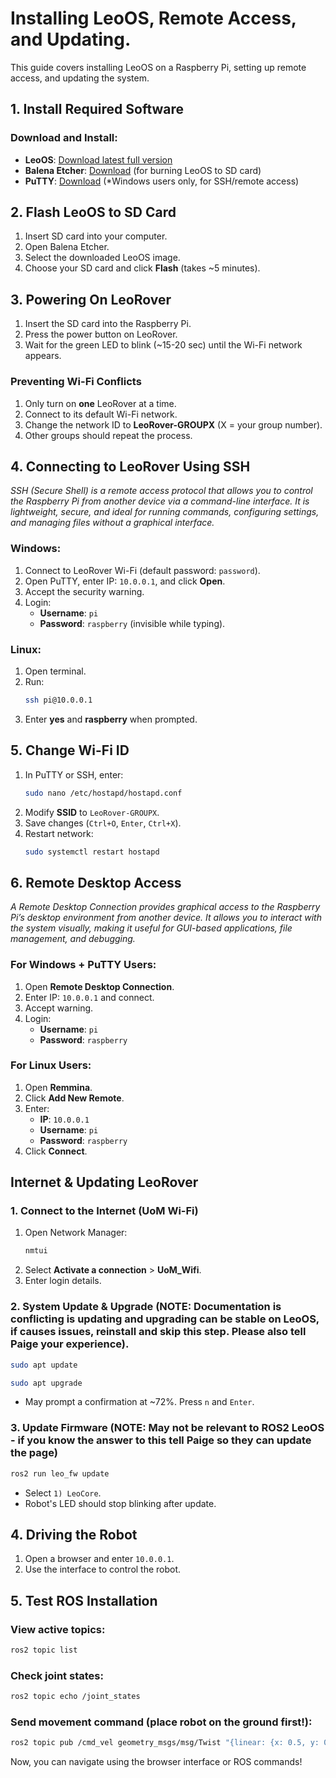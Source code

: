 # Installing LeoOS, Remote Access, and Updating. 

This guide covers installing LeoOS on a Raspberry Pi, setting up remote access, and updating the system.

## 1. Install Required Software

### Download and Install:
- **LeoOS**: [Download latest full version](https://github.com/LeoRover/LeoOS-ros2/releases)
- **Balena Etcher**: [Download](https://etcher.balena.io) (for burning LeoOS to SD card)
- **PuTTY**: [Download](https://www.putty.org) (*Windows users only, for SSH/remote access)

## 2. Flash LeoOS to SD Card
1. Insert SD card into your computer.
2. Open Balena Etcher.
3. Select the downloaded LeoOS image.
4. Choose your SD card and click **Flash** (takes ~5 minutes).

## 3. Powering On LeoRover
1. Insert the SD card into the Raspberry Pi.
2. Press the power button on LeoRover.
3. Wait for the green LED to blink (~15-20 sec) until the Wi-Fi network appears.

### Preventing Wi-Fi Conflicts
1. Only turn on **one** LeoRover at a time.
2. Connect to its default Wi-Fi network.
3. Change the network ID to **LeoRover-GROUPX** (X = your group number).
4. Other groups should repeat the process.

## 4. Connecting to LeoRover Using SSH
*SSH (Secure Shell) is a remote access protocol that allows you to control the Raspberry Pi from another device via a command-line interface. It is lightweight, secure, and ideal for running commands, configuring settings, and managing files without a graphical interface.*
### Windows:
1. Connect to LeoRover Wi-Fi (default password: `password`).
2. Open PuTTY, enter IP: `10.0.0.1`, and click **Open**.
3. Accept the security warning.
4. Login:
   - **Username**: `pi`
   - **Password**: `raspberry` (invisible while typing).

### Linux:
1. Open terminal.
2. Run:
   ```sh
   ssh pi@10.0.0.1
   ```
3. Enter **yes** and **raspberry** when prompted.

## 5. Change Wi-Fi ID
1. In PuTTY or SSH, enter:
   ```sh
   sudo nano /etc/hostapd/hostapd.conf
   ```
2. Modify **SSID** to `LeoRover-GROUPX`.
3. Save changes (`Ctrl+O`, `Enter`, `Ctrl+X`).
4. Restart network:
   ```sh
   sudo systemctl restart hostapd
   ```

## 6. Remote Desktop Access
*A Remote Desktop Connection provides graphical access to the Raspberry Pi’s desktop environment from another device. It allows you to interact with the system visually, making it useful for GUI-based applications, file management, and debugging.*
### For Windows + PuTTY Users:
1. Open **Remote Desktop Connection**.
2. Enter IP: `10.0.0.1` and connect.
3. Accept warning.
4. Login:
   - **Username**: `pi`
   - **Password**: `raspberry`

### For Linux Users:
1. Open **Remmina**.
2. Click **Add New Remote**.
3. Enter:
   - **IP**: `10.0.0.1`
   - **Username**: `pi`
   - **Password**: `raspberry`
5. Click **Connect**.

## Internet & Updating LeoRover

### 1. Connect to the Internet (UoM Wi-Fi)
1. Open Network Manager:
   ```sh
   nmtui
   ```
2. Select **Activate a connection** > **UoM_Wifi**.
3. Enter login details.

### 2. System Update & Upgrade (NOTE: Documentation is conflicting is updating and upgrading can be stable on LeoOS, if causes issues, reinstall and skip this step. Please also tell Paige your experience).
```sh
sudo apt update
```
```sh
sudo apt upgrade
```
- May prompt a confirmation at ~72%. Press `n` and `Enter`.

### 3. Update Firmware (NOTE: May not be relevant to ROS2 LeoOS - if you know the answer to this tell Paige so they can update the page)
```sh
ros2 run leo_fw update
```
- Select `1) LeoCore`.
- Robot's LED should stop blinking after update.

## 4. Driving the Robot
1. Open a browser and enter `10.0.0.1`.
2. Use the interface to control the robot.

## 5. Test ROS Installation
### View active topics:
```sh
ros2 topic list
```
### Check joint states:
```sh
ros2 topic echo /joint_states
```
### Send movement command (place robot on the ground first!):
```sh
ros2 topic pub /cmd_vel geometry_msgs/msg/Twist "{linear: {x: 0.5, y: 0.0, z: 0.0}, angular: {x: 0.0, y: 0.0, z: 0.0}}"
```
Now, you can navigate using the browser interface or ROS commands!

